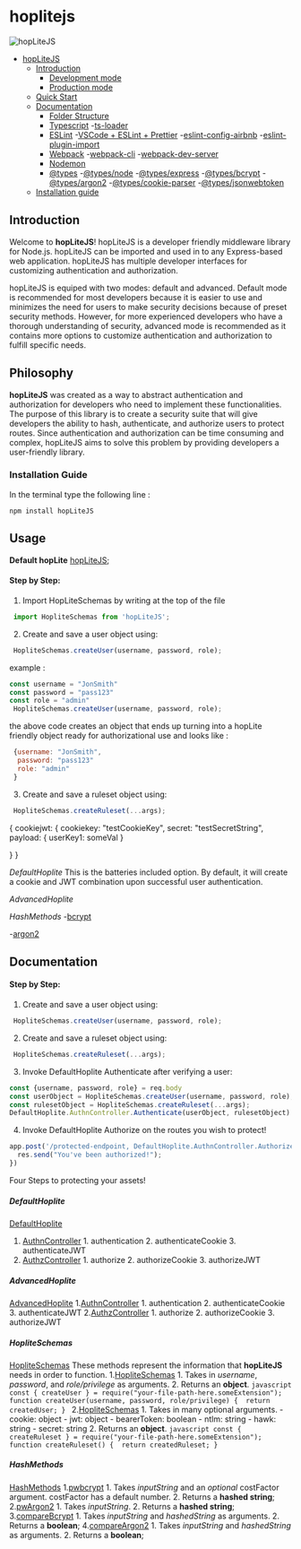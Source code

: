 # hoplitejs
![hopLiteJS](https://i.ibb.co/sPj9Zdp/hoplite.png)
- [hopLiteJS](#hopLiteJS)
  - [Introduction](#introduction)
    - [Development mode](#development-mode)
    - [Production mode](#production-mode)
  - [Quick Start](#quick-start)
  - [Documentation](#documentation)
    - [Folder Structure](#folder-structure)
    - [Typescript](#Typescript)
      -[ts-loader](#ts-loader)
    - [ESLint](#eslint)
      -[VSCode + ESLint + Prettier](#vscode--eslint--prettier)
      -[eslint-config-airbnb](#eslint-config-airbnb)
      -[eslint-plugin-import](#eslint-plugin-import)
    - [Webpack](#webpack)
      -[webpack-cli](#webpack-cli)
      -[webpack-dev-server](#webpack-dev-server)
    - [Nodemon](#nodemon)
    - [@types](#@types)
      -[@types/node](#@types/node)
      -[@types/express](#@types/express)
      -[@types/bcrypt](#@types/bcrypt)
      -[@types/argon2](#@types/argon2)
      -[@types/cookie-parser](#@types/cookie-parser)
      -[@types/jsonwebtoken](#@types/jsonwebtoken)
  - [Installation guide](#installation-guide)

## Introduction
Welcome to **hopLiteJS**!
hopLiteJS is a developer friendly middleware library for Node.js. hopLiteJS can be imported and used in to any Express-based web application. hopLiteJS has multiple developer interfaces for customizing authentication and authorization.

hopLiteJS is equiped with two modes: default and advanced. Default mode is recommended for most developers because it is easier to use and minimizes the need for users to make security decisions because of preset security methods. However, for more experienced developers who have a thorough understanding of security, advanced mode is recommended as it contains more options to customize authentication and authorization to fulfill specific needs. 

## Philosophy
**hopLiteJS** was created as a way to abstract authentication and authorization for developers who need to implement these functionalities. The purpose of this library is to create a security suite that will give developers the ability to hash, authenticate, and authorize users to protect routes. Since authentication and authorization can be time consuming and complex, hopLiteJS aims to solve this problem by providing developers a user-friendly library. 

### Installation Guide
In the terminal type the following line :
```
npm install hopLiteJS
```



## Usage
**Default hopLite** [hopLiteJS](#hopLiteJS);
#### Step by Step:
1. Import HopLiteSchemas by writing at the top of the file 
```js
 import HopliteSchemas from 'hopLiteJS';
```
2. Create and save a user object using:
```js
 HopliteSchemas.createUser(username, password, role);
```
example : 
```js
const username = "JonSmith"
const password = "pass123"
const role = "admin"
 HopliteSchemas.createUser(username, password, role);
```
the above code creates an object that ends up turning into a hopLite friendly object ready for authorizational use and looks like : 
```js
 {username: "JonSmith",
  password: "pass123"
  role: "admin"
 }
```
3. Create and save a ruleset object using:
```js
 HopliteSchemas.createRuleset(...args);
```

{
  cookiejwt: {
    cookiekey: "testCookieKey",
    secret: "testSecretString",
    payload: {
      userKey1: someVal
    }

  }
}

*DefaultHoplite*
This is the batteries included option. By default, it will create a cookie and JWT combination upon successful user authentication. 

*AdvancedHoplite*

*HashMethods*
  -[bcrypt](#bcrypt)

  -[argon2](#argon2)

## Documentation
#### Step by Step:

1. Create and save a user object using:
```js
 HopliteSchemas.createUser(username, password, role);
```
2. Create and save a ruleset object using:
```js
 HopliteSchemas.createRuleset(...args);
```
3. Invoke DefaultHoplite Authenticate after verifying a user:
```js
const {username, password, role} = req.body
const userObject = HopliteSchemas.createUser(username, password, role);
const rulesetObject = HopliteSchemas.createRuleset(...args);
DefaultHoplite.AuthnController.Authenticate(userObject, rulesetObject)
```
4. Invoke DefaultHoplite Authorize on the routes you wish to protect!
```js
app.post('/protected-endpoint, DefaultHoplite.AuthnController.Authorize, (req, res) => {
  res.send("You've been authorized!");
})
```

Four Steps to protecting your assets!

##### DefaultHoplite
[DefaultHoplite](#DefaultHoplite)
  1. [AuthnController](#AuthnController)
    1. authentication
    2. authenticateCookie
    3. authenticateJWT
  2. [AuthzController](#AuthzController)
    1. authorize
    2. authorizeCookie
    3. authorizeJWT
##### AdvancedHoplite
[AdvancedHoplite](#AdvancedHoplite)
  1.[AuthnController](#AuthnController)
    1. authentication
    2. authenticateCookie
    3. authenticateJWT
  2.[AuthzController](#AuthzController)
    1. authorize
    2. authorizeCookie
    3. authorizeJWT


##### HopliteSchemas
[HopliteSchemas](#HopliteSchemas)
  These methods represent the information that **hopLiteJS** needs in order to function.
  1.[HopliteSchemas](#createHoplite)
    1. Takes in *username*, *password*, and *role/privilege* as arguments.
    2. Returns an **object**.
    ```javascript
    const { createUser } = require("your-file-path-here.someExtension");
    function createUser(username, password, role/privilege) { 
      return createdUser;
    }
    ```
  2.[HopliteSchemas](#createRuleset)
    1. Takes in many optional arguments.
      - cookie: object
      - jwt: object
      - bearerToken: boolean
      - ntlm: string
      - hawk: string
      - secret: string
    2. Returns an **object**.
    ```javascript
    const { createRuleset } = require("your-file-path-here.someExtension");
    function createRuleset() { 
      return createdRuleset;
    }
    ```
##### HashMethods
[HashMethods](#HashMethods)
  1.[pwbcrypt](#pwbcrypt)
    1. Takes *inputString* and an *optional* costFactor argument. costFactor has a default number.
    2. Returns a **hashed string**;
  2.[pwArgon2](#pwArgon2)
    1. Takes *inputString*.
    2. Returns a **hashed string**;
  3.[compareBcrypt](#compareBcrypt)
    1. Takes *inputString* and *hashedString* as arguments.
    2. Returns a **boolean**;
  4.[compareArgon2](#compareArgon2)
    1. Takes *inputString* and *hashedString* as arguments.
    2. Returns a **boolean**;
